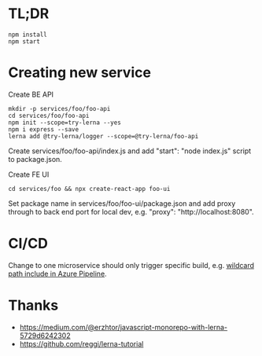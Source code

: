 # TL;DR

    npm install
    npm start 

# Creating new service

Create BE API

    mkdir -p services/foo/foo-api
    cd services/foo/foo-api
    npm init --scope=try-lerna --yes
    npm i express --save
    lerna add @try-lerna/logger --scope=@try-lerna/foo-api

Create services/foo/foo-api/index.js and add "start": "node index.js" script to package.json.

Create FE UI

    cd services/foo && npx create-react-app foo-ui
    
Set package name in services/foo/foo-ui/package.json and add proxy through to back end port for
local dev, e.g. "proxy": "http://localhost:8080".

# CI/CD

Change to one microservice should only trigger specific build, e.g. 
[wildcard path include in Azure Pipeline](https://docs.microsoft.com/en-us/azure/devops/pipelines/build/triggers?view=azure-devops&tabs=yaml#paths).

# Thanks

* https://medium.com/@erzhtor/javascript-monorepo-with-lerna-5729d6242302
* https://github.com/reggi/lerna-tutorial